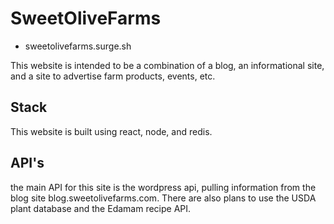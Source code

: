 # SweetOliveFarms
- sweetolivefarms.surge.sh

This website is intended to be a combination of a blog, an informational site, and a site to advertise farm products, events, etc.

## Stack
This website is built using react, node, and redis.

## API's
the main API for this site is the wordpress api, pulling information from the blog site blog.sweetolivefarms.com.
There are also plans to use the USDA plant database and the Edamam recipe API.

##
